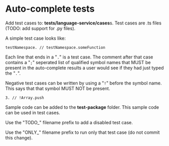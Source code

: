 
# Auto-complete tests
Add test cases to: **tests/language-service/cases**s.
Test cases are .ts files (TODO: add support for .py files).

A simple test case looks like:
```
testNamespace. // testNamespace.someFunction
```

Each line that ends in a "`.`" is a test case.
The comment after that case contains a "`;`" seperated list of qualified symbol names that MUST be present in the auto-complete results a user would see if they had just typed the "`.`".

Negative test cases can be written by using a "`!`" before the symbol name.
This says that that symbol MUST NOT be present.
```
3. // !Array.push
```

Sample code can be added to the **test-package** folder.
This sample code can be used in test cases.

Use the "TODO_" filename prefix to add a disabled test case.

Use the "ONLY_" filename prefix to run only that test case (do not commit this change).